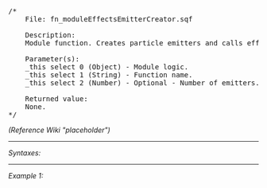 <pre>/*
	File: fn_moduleEffectsEmitterCreator.sqf

	Description:
	Module function. Creates particle emitters and calls effect function.

	Parameter(s):
	_this select 0 (Object) - Module logic.
	_this select 1 (String) - Function name.
	_this select 2 (Number) - Optional - Number of emitters.
	
	Returned value:
	None.
*/</pre>

*(Reference Wiki "placeholder")*


---
*Syntaxes:*

<!-- [] call `BIS_fnc_moduleEffectsEmitterCreator` -->

---
*Example 1:*

<!-- 
```sqf
[] call BIS_fnc_moduleEffectsEmitterCreator;
``` -->
